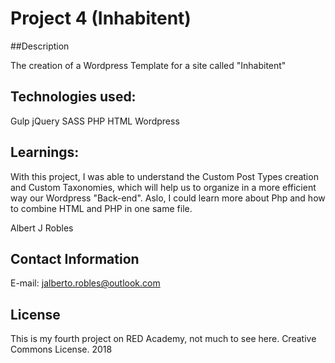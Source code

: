 # Project 4 (Inhabitent)
##Description

The creation of a Wordpress Template for a site called "Inhabitent"

## Technologies used: 

Gulp
jQuery
SASS
PHP
HTML
Wordpress

## Learnings:

With this project, I was able to understand the Custom Post Types creation and Custom Taxonomies, which will help us to organize in a more efficient way our Wordpress "Back-end". Aslo, I could learn more about Php and how to combine HTML and PHP in one same file.

Albert J Robles

## Contact Information

E-mail: jalberto.robles@outlook.com


[](themes/inhabitent-project-4/screenshot.jpg)

## License

This is my fourth project on RED Academy, not much to see here. Creative Commons License. 2018